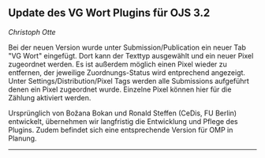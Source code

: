 ## Update des VG Wort Plugins für OJS 3.2

*Christoph Otte*

Bei der neuen Version wurde unter Submission/Publication ein neuer Tab "VG Wort" eingefügt. Dort kann der Texttyp ausgewählt und ein neuer Pixel zugeordnet werden. Es ist außerdem möglich einen Pixel wieder zu entfernen, der jeweilige Zuordnungs-Status wird entprechend angezeigt. Unter Settings/Distribution/Pixel Tags werden alle Submissions aufgeführt denen ein Pixel zugeordnet wurde. Einzelne Pixel können hier für die Zählung aktiviert werden.

Ursprünglich von Božana Bokan und Ronald Steffen (CeDis, FU Berlin) entwickelt, übernehmen wir langfristig die Entwicklung und Pflege des Plugins. Zudem befindet sich eine entsprechende Version für OMP in Planung.

------
